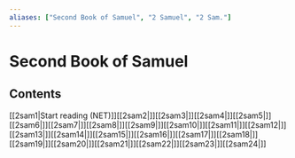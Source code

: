 ```yaml
---
aliases: ["Second Book of Samuel", "2 Samuel", "2 Sam."]
---
```

# Second Book of Samuel
## Contents
[[2sam1|Start reading (NET)]][[2sam2|]][[2sam3|]][[2sam4|]][[2sam5|]][[2sam6|]][[2sam7|]][[2sam8|]][[2sam9|]][[2sam10|]][[2sam11|]][[2sam12|]][[2sam13|]][[2sam14|]][[2sam15|]][[2sam16|]][[2sam17|]][[2sam18|]][[2sam19|]][[2sam20|]][[2sam21|]][[2sam22|]][[2sam23|]][[2sam24|]]
